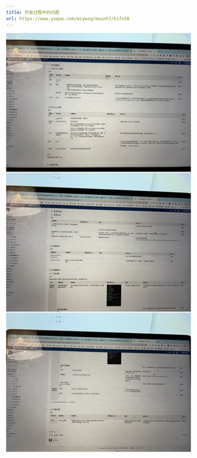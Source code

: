 ```yaml
---
title: 开发过程中的问题
url: https://www.yuque.com/wcywxq/mxunh7/kifv58
---
```


![2E829126-A1FE-4039-A423-754C310427E3\_1\_105\_c.jpeg](../../assets/kifv58/1650995315784-11499758-b844-4505-a68b-5981fc76c553.jpeg)
![11119746-BCBF-400A-86E0-C75C0695387A\_1\_105\_c.jpeg](../../assets/kifv58/1650995322371-98dc0d81-6353-433a-a4e4-36081aa25ca3.jpeg)
![0D95FB1C-3205-4F4A-94EF-70E36FDD25CB\_1\_105\_c.jpeg](../../assets/kifv58/1650995327588-10cc32a9-3577-4a14-bcf6-852df0a90f60.jpeg)
